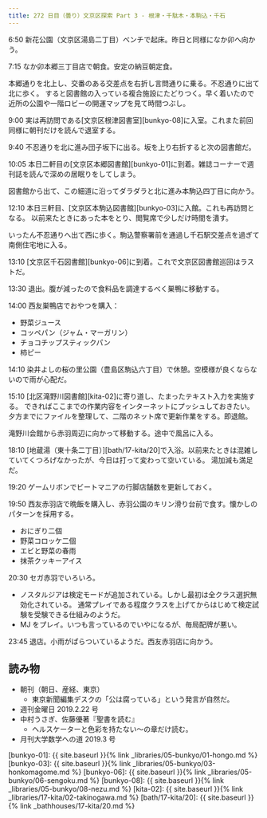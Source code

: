 ```yaml
---
title: 272 日目（曇り）文京区探索 Part 3 - 根津・千駄木・本駒込・千石
---
```


6:50 新花公園（文京区湯島二丁目）ベンチで起床。昨日と同様になか卯へ向かう。

7:15 なか卯本郷三丁目店で朝食。安定の納豆朝定食。

本郷通りを北上し、交番のある交差点を右折し言問通りに乗る。不忍通りに出て北に歩く。
すると図書館の入っている複合施設にたどりつく。早く着いたので近所の公園や一階ロビーの開運マップを見て時間つぶし。

9:00 実は再訪問である[文京区根津図書室][bunkyo-08]に入室。これまた前回同様に朝刊だけを読んで退室する。

9:40 不忍通りを北に進み団子坂下に出る。坂を上り右折すると次の図書館だ。

10:05 本日二軒目の[文京区本郷図書館][bunkyo-01]に到着。雑誌コーナーで週刊誌を読んで深めの居眠りをしてしまう。

図書館から出て、この細道に沿ってダラダラと北に進み本駒込四丁目に向かう。

12:10 本日三軒目、[文京区本駒込図書館][bunkyo-03]に入館。これも再訪問となる。
以前来たときにあった本をとり、閲覧席で少しだけ時間を潰す。

いったん不忍通りへ出て西に歩く。駒込警察署前を通過し千石駅交差点を過ぎて南側住宅地に入る。

13:10 [文京区千石図書館][bunkyo-06]に到着。これで文京区図書館巡回はラストだ。

13:30 退出。腹が減ったので食料品を調達するべく巣鴨に移動する。

14:00 西友巣鴨店でおやつを購入：

* 野菜ジュース
* コッペパン（ジャム・マーガリン）
* チョコチップスティックパン
* 柿ピー

14:10 染井よしの桜の里公園（豊島区駒込六丁目）で休憩。空模様が良くならないので雨が心配だ。

15:10 [北区滝野川図書館][kita-02]に寄り道し、たまったテキスト入力を実施する。
できればここまでの作業内容をインターネットにプッシュしておきたい。
夕方までにファイルを整理して、二階のネット席で更新作業をする。即退館。

滝野川会館から赤羽周辺に向かって移動する。途中で風呂に入る。

18:10 [地蔵湯（東十条二丁目）][bath/17-kita/20]で入浴。以前来たときは混雑していてくつろげなかったが、今日は打って変わって空いている。
湯加減も満足だ。

19:20 ゲームリボンでビートマニアの行脚店舗数を更新しておく。

19:50 西友赤羽店で晩飯を購入し、赤羽公園のキリン滑り台前で食す。懐かしのパターンを採用する。

* おにぎり二個
* 野菜コロッケ二個
* エビと野菜の春雨
* 抹茶クッキーアイス

20:30 セガ赤羽でいろいろ。

* ノスタルジアは検定モードが追加されている。しかし最初は全クラス選択無効化されている。
  通常プレイである程度クラスを上げてからはじめて検定試験を受験できる仕組みのようだ。
* MJ をプレイ。いつも言っているのでいやになるが、毎局配牌が悪い。

23:45 退店。小雨がぱらついているようだ。西友赤羽店に向かう。

## 読み物

* 朝刊（朝日、産経、東京）
  * 東京新聞編集デスクの「公は腐っている」という発言が自然だ。
* 週刊金曜日 2019.2.22 号
* 中村うさぎ、佐藤優著『聖書を読む』
  * ヘルスケーターと色彩を持たない～の章だけ読む。
* 月刊大学数学への道 2019.3 号

[bunkyo-01]: {{ site.baseurl }}{% link _libraries/05-bunkyo/01-hongo.md %}
[bunkyo-03]: {{ site.baseurl }}{% link _libraries/05-bunkyo/03-honkomagome.md %}
[bunkyo-06]: {{ site.baseurl }}{% link _libraries/05-bunkyo/06-sengoku.md %}
[bunkyo-08]: {{ site.baseurl }}{% link _libraries/05-bunkyo/08-nezu.md %}
[kita-02]: {{ site.baseurl }}{% link _libraries/17-kita/02-takinogawa.md %}
[bath/17-kita/20]: {{ site.baseurl }}{% link _bathhouses/17-kita/20.md %}

